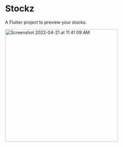 # Stockz

A Flutter project to preview your stocks.

<img width="365" alt="Screenshot 2022-04-21 at 11 41 09 AM" src="https://user-images.githubusercontent.com/38750492/164386184-81c6f6fa-8590-4f7f-a449-c6c4ef935c2a.png">
